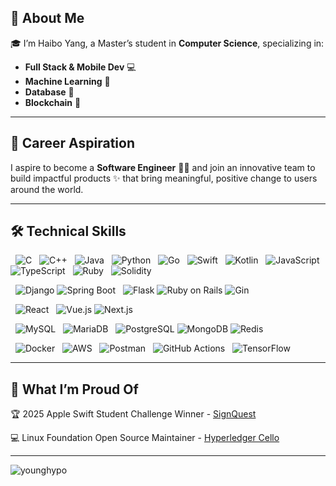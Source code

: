 ## 👋 About Me

🎓 I’m Haibo Yang, a Master’s student in **Computer Science**, specializing in:

- **Full Stack & Mobile Dev** 💻   
- **Machine Learning** 🤖
- **Database** 📀
- **Blockchain** 🧱  

---

## 🚀 Career Aspiration

I aspire to become a **Software Engineer** 👨‍💻 and join an innovative team to build impactful products ✨ that bring meaningful, positive change to users around the world.

---

## 🛠️ Technical Skills

<p align="left">
    <img src="https://img.shields.io/badge/C-A8B9CC?style=flat&logo=c&logoColor=white" alt="C" />
  <img src="https://img.shields.io/badge/C++-00599C?style=flat&logo=c%2B%2B&logoColor=white" alt="C++" />
  <img src="https://img.shields.io/badge/Java-007396?style=flat&logo=java&logoColor=white" alt="Java" />
  <img src="https://img.shields.io/badge/Python-3776AB?style=flat&logo=python&logoColor=white" alt="Python" />
  <img src="https://img.shields.io/badge/Go-00ADD8?style=flat&logo=go&logoColor=white" alt="Go" />
  <img src="https://img.shields.io/badge/Swift-FA7343?style=flat&logo=swift&logoColor=white" alt="Swift" />
  <img src="https://img.shields.io/badge/Kotlin-7F52FF?style=flat&logo=kotlin&logoColor=white" alt="Kotlin" />
  <img src="https://img.shields.io/badge/JavaScript-F7DF1E?style=flat&logo=javascript&logoColor=black" alt="JavaScript" />
  <img src="https://img.shields.io/badge/TypeScript-3178C6?style=flat&logo=typescript&logoColor=white" alt="TypeScript" />
  <img src="https://img.shields.io/badge/Ruby-CC342D?style=flat&logo=ruby&logoColor=white" alt="Ruby" />
  <img src="https://img.shields.io/badge/Solidity-363636?style=flat&logo=solidity&logoColor=white" alt="Solidity" />

    <img src="https://img.shields.io/badge/Django-092E20?style=flat&logo=django&logoColor=white" alt="Django" />
  <img src="https://img.shields.io/badge/Spring_Boot-6DB33F?style=flat&logo=spring-boot&logoColor=white" alt="Spring Boot" />
  <img src="https://img.shields.io/badge/Flask-000000?style=flat&logo=flask&logoColor=white" alt="Flask" />
  <img src="https://img.shields.io/badge/Ruby_on_Rails-CC0000?style=flat&logo=ruby-on-rails&logoColor=white" alt="Ruby on Rails" />
  <img src="https://img.shields.io/badge/Gin-00ADD8?style=flat&logo=go&logoColor=white" alt="Gin" />

    <img src="https://img.shields.io/badge/React-61DAFB?style=flat&logo=react&logoColor=black" alt="React" />
  <img src="https://img.shields.io/badge/Vue.js-4FC08D?style=flat&logo=vue.js&logoColor=white" alt="Vue.js" />
  <img src="https://img.shields.io/badge/Next.js-000000?style=flat&logo=next.js&logoColor=white" alt="Next.js" />

    <img src="https://img.shields.io/badge/MySQL-4479A1?style=flat&logo=mysql&logoColor=white" alt="MySQL" />
  <img src="https://img.shields.io/badge/MariaDB-003545?style=flat&logo=mariadb&logoColor=white" alt="MariaDB" />
  <img src="https://img.shields.io/badge/PostgreSQL-336791?style=flat&logo=postgresql&logoColor=white" alt="PostgreSQL" />
  <img src="https://img.shields.io/badge/MongoDB-47A248?style=flat&logo=mongodb&logoColor=white" alt="MongoDB" />
  <img src="https://img.shields.io/badge/Redis-DC382D?style=flat&logo=redis&logoColor=white" alt="Redis" />

    <img src="https://img.shields.io/badge/Docker-2496ED?style=flat&logo=docker&logoColor=white" alt="Docker" />
  <img src="https://img.shields.io/badge/AWS-232F3E?style=flat&logo=amazon-aws&logoColor=white" alt="AWS" />
  <img src="https://img.shields.io/badge/Postman-FF6C37?style=flat&logo=postman&logoColor=white" alt="Postman" />
  <img src="https://img.shields.io/badge/GitHub%20Actions-2088FF?style=flat&logo=github-actions&logoColor=white" alt="GitHub Actions" />
  <img src="https://img.shields.io/badge/TensorFlow-FF6F00?style=flat&logo=tensorflow&logoColor=white" alt="TensorFlow" />
</p>

---

## 🌟 What I’m Proud Of

🏆 2025 Apple Swift Student Challenge Winner - [SignQuest](https://github.com/YoungHypo/signquest)

💻 Linux Foundation Open Source Maintainer - [Hyperledger Cello](https://github.com/hyperledger/cello)

---

<p><img align="left" src="https://github-readme-stats.vercel.app/api/top-langs?username=younghypo&show_icons=true&locale=en&layout=compact" alt="younghypo" /></p>

